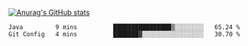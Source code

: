 [![Anurag's GitHub stats](https://github-readme-stats.vercel.app/api?username=sebasphere&count_private=true&theme=tokyonight)](https://github.com/anuraghazra/github-readme-stats)

<!--START_SECTION:waka-->
```text
Java         9 mins          ████████████████▒░░░░░░░░   65.24 % 
Git Config   4 mins          ███████▓░░░░░░░░░░░░░░░░░   30.70 % 
```
<!--END_SECTION:waka-->
